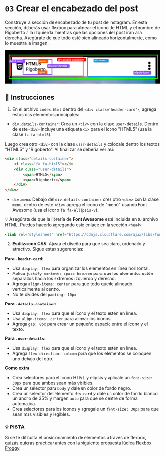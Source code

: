 # `03` Crear el encabezado del post

Construye la sección de encabezado de tu post de Instagram. En esta sección, deberás usar flexbox para alinear el icono de HTML y el nombre de Rigoberto a la izquierda mientras que las opciones del post iran a la derecha. Asegúrate de que todo esté bien alineado horizontalmente, como lo muestra la imagen.

![header-post](../../assets/header-post.png)


## 📝 Instrucciones

1. En el archivo `index.html` dentro del `<div class="header-card">`, agrega estos dos elementos principales:  

- `div.details-container`: Crea un `<div>` con la clase `user-details`. Dentro de este `<div>` incluye una etiqueta `<i>` para el ícono "HTML5" (usa la clase `fa fa-html5`).

Luego crea otro  `<div>` con la clase `user-details` y colocale dentro los textos "HTML5" y  "Rigoberto". Al finalizar se deberia ver asi:

```html
<div class="details-container">
	<i class="fa fa-html5"></i>
	<div class="user-details">
		<span>HTML5</span>
		<span>Rigoberto</span>
	</div>
</div>
```

- `div.menu`: Debajo del `div.details-container` crea otro `<div>` con la clase `menu`, dentro de este `<div>` agrega el ícono de "menú" usando Font Awesome (usa el ícono `fa fa-ellipsis-v`).  

💡 Asegúrate de que la librería de **Font Awesome** esté incluida en tu archivo HTML. Puedes hacerlo agregando este enlace en la sección `<head>`:  

```html
<link rel="stylesheet" href="https://cdnjs.cloudflare.com/ajax/libs/font-awesome/4.7.0/css/font-awesome.min.css" />
```
       
2. **Estiliza con CSS**. Ajusta el diseño para que sea claro, ordenado y atractivo. Sigue estas sugerencias:

**Para `.header-card`**:
- Usa `display: flex` para organizar los elementos en línea horizontal.
- Aplica `justify-content: space-between` para que los elementos estén separados hacia los extremos izquierdo y derecho.
- Agrega `align-items: center` para que todo quede alineado verticalmente al centro.
- No te olvides del `padding: 10px`

**Para `.details-container`:**
- Usa `display: flex` para que el ícono y el texto estén en línea.
- Usa `align-items: center` para alinear los iconos.
- Agrega `gap: 8px` para crear un pequeño espacio entre el ícono y el texto.

**Para `.user-details`:**
- Usa `display: flex` para que el ícono y el texto estén en línea.
- Agrega `flex-direction: column` para que los elementos se coloquen uno debajo del otro.


**Como extra**
- Crea selectores para el icono HTML y elipsis y aplicale un `font-size: 30px` para que ambos sean más visibles.
- Crea un selector para `body` y dale un color de fondo negro.
- Crea un selector del elemento `div.card` y dale un color de fondo blanco, un ancho de 35% y margen `auto` para que se centre de forma automatica.
- Crea selectores para los iconos y agregale un `font-size: 30px` para que sean mas visibles y legibles.

### 💡 PISTA

 Si se te dificulta el posicionamiento de elementos a través de flexbox, quizás quieras practicar antes con la siguiente propuesta lúdica [Flexbox Froggy](https://flexboxfroggy.com/#es).